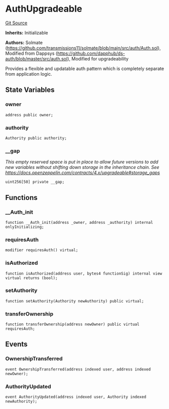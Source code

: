 # AuthUpgradeable
[Git Source](https://github.com/Level-Money/contracts/blob/8e1575e7e26fdc58ac15be6578d36ba7aa02390c/src/v2/auth/AuthUpgradeable.sol)

**Inherits:**
Initializable

**Authors:**
Solmate (https://github.com/transmissions11/solmate/blob/main/src/auth/Auth.sol), Modified from Dappsys (https://github.com/dapphub/ds-auth/blob/master/src/auth.sol), Modified for upgradeability

Provides a flexible and updatable auth pattern which is completely separate from application logic.


## State Variables
### owner

```solidity
address public owner;
```


### authority

```solidity
Authority public authority;
```


### __gap
*This empty reserved space is put in place to allow future versions to add new
variables without shifting down storage in the inheritance chain.
See https://docs.openzeppelin.com/contracts/4.x/upgradeable#storage_gaps*


```solidity
uint256[50] private __gap;
```


## Functions
### __Auth_init


```solidity
function __Auth_init(address _owner, address _authority) internal onlyInitializing;
```

### requiresAuth


```solidity
modifier requiresAuth() virtual;
```

### isAuthorized


```solidity
function isAuthorized(address user, bytes4 functionSig) internal view virtual returns (bool);
```

### setAuthority


```solidity
function setAuthority(Authority newAuthority) public virtual;
```

### transferOwnership


```solidity
function transferOwnership(address newOwner) public virtual requiresAuth;
```

## Events
### OwnershipTransferred

```solidity
event OwnershipTransferred(address indexed user, address indexed newOwner);
```

### AuthorityUpdated

```solidity
event AuthorityUpdated(address indexed user, Authority indexed newAuthority);
```

